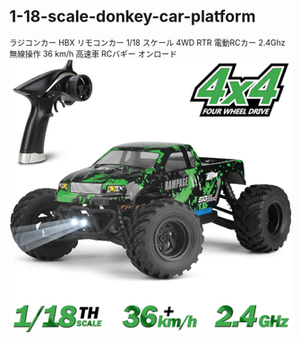 # 1-18-scale-donkey-car-platform
ラジコンカー HBX リモコンカー 1/18 スケール 4WD RTR 電動RCカー 2.4Ghz無線操作 36 km/h 高速車 RCバギー オンロード
![Original HBX 4x4](https://github.com/Jiroh/1-18-scale-donkey-car-platform/blob/master/HBX.jpg?raw=true)
